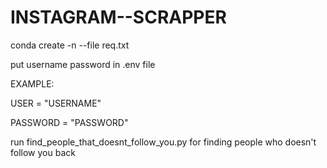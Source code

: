 # INSTAGRAM--SCRAPPER
conda create -n <environment-name> --file req.txt

put username password in .env file

EXAMPLE:

USER = "USERNAME"

PASSWORD = "PASSWORD"

run find_people_that_doesnt_follow_you.py for finding people who doesn't follow you back 